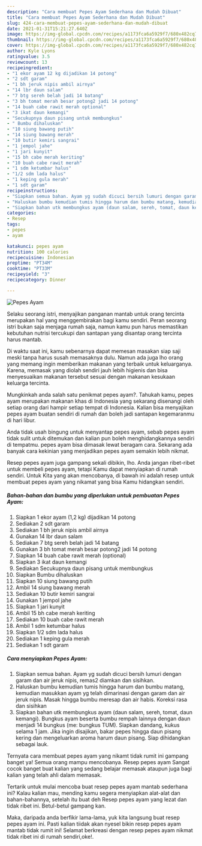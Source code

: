 ```yaml
---
description: "Cara membuat Pepes Ayam Sederhana dan Mudah Dibuat"
title: "Cara membuat Pepes Ayam Sederhana dan Mudah Dibuat"
slug: 424-cara-membuat-pepes-ayam-sederhana-dan-mudah-dibuat
date: 2021-01-31T15:21:27.640Z
image: https://img-global.cpcdn.com/recipes/a1173fca6a5929f7/680x482cq70/pepes-ayam-foto-resep-utama.jpg
thumbnail: https://img-global.cpcdn.com/recipes/a1173fca6a5929f7/680x482cq70/pepes-ayam-foto-resep-utama.jpg
cover: https://img-global.cpcdn.com/recipes/a1173fca6a5929f7/680x482cq70/pepes-ayam-foto-resep-utama.jpg
author: Kyle Lyons
ratingvalue: 3.5
reviewcount: 13
recipeingredient:
- "1 ekor ayam 12 kg dijadikan 14 potong"
- "2 sdt garam"
- "1 bh jeruk nipis ambil airnya"
- "14 lbr daun salam"
- "7 btg sereh belah jadi 14 batang"
- "3 bh tomat merah besar potong2 jadi 14 potong"
- "14 buah cabe rawit merah optional"
- "3 ikat daun kemangi"
- "Secukupnya daun pisang untuk membungkus"
- " Bumbu dihaluskan"
- "10 siung bawang putih"
- "14 siung bawang merah"
- "10 butir kemiri sangrai"
- "1 jempol jahe"
- "1 jari kunyit"
- "15 bh cabe merah keriting"
- "10 buah cabe rawit merah"
- "1 sdm ketumbar halus"
- "1/2 sdm lada halus"
- "1 keping gula merah"
- "1 sdt garam"
recipeinstructions:
- "Siapkan semua bahan. Ayam yg sudah dicuci bersih lumuri dengan garam dan air jeruk nipis, remas2 diamkan dan sisihkan."
- "Haluskan bumbu kemudian tumis hingga harum dan bumbu matang, kemudian masukkan ayam yg telah dimarinasi dengan garam dan air jeruk nipis. Masak hingga bumbu meresap dan air habis. Koreksi rasa dan sisihkan"
- "Siapkan bahan utk membungkus ayam (daun salam, sereh, tomat, daun kemangi). Bungkus ayam beserta bumbu rempah lainnya dengan daun menjadi 14 bungkus (me: bungkus TUM). Siapkan dandang, kukus selama 1 jam. Jika ingin disajikan, bakar pepes hingga daun pisang kering dan mengeluarkan aroma harum daun pisang. Siap dihidangkan sebagai lauk."
categories:
- Resep
tags:
- pepes
- ayam

katakunci: pepes ayam 
nutrition: 100 calories
recipecuisine: Indonesian
preptime: "PT34M"
cooktime: "PT33M"
recipeyield: "3"
recipecategory: Dinner

---
```



![Pepes Ayam](https://img-global.cpcdn.com/recipes/a1173fca6a5929f7/680x482cq70/pepes-ayam-foto-resep-utama.jpg)

Selaku seorang istri, menyajikan panganan mantab untuk orang tercinta merupakan hal yang menggembirakan bagi kamu sendiri. Peran seorang istri bukan saja menjaga rumah saja, namun kamu pun harus memastikan kebutuhan nutrisi tercukupi dan santapan yang disantap orang tercinta harus mantab.

Di waktu  saat ini, kamu sebenarnya dapat memesan masakan siap saji meski tanpa harus susah memasaknya dulu. Namun ada juga lho orang yang memang ingin memberikan makanan yang terbaik untuk keluarganya. Karena, memasak yang diolah sendiri jauh lebih higienis dan bisa menyesuaikan makanan tersebut sesuai dengan makanan kesukaan keluarga tercinta. 



Mungkinkah anda salah satu penikmat pepes ayam?. Tahukah kamu, pepes ayam merupakan makanan khas di Indonesia yang sekarang disenangi oleh setiap orang dari hampir setiap tempat di Indonesia. Kalian bisa menyajikan pepes ayam buatan sendiri di rumah dan boleh jadi santapan kegemaranmu di hari libur.

Anda tidak usah bingung untuk menyantap pepes ayam, sebab pepes ayam tidak sulit untuk ditemukan dan kalian pun boleh menghidangkannya sendiri di tempatmu. pepes ayam bisa dimasak lewat beragam cara. Sekarang ada banyak cara kekinian yang menjadikan pepes ayam semakin lebih nikmat.

Resep pepes ayam juga gampang sekali dibikin, lho. Anda jangan ribet-ribet untuk membeli pepes ayam, tetapi Kamu dapat menyiapkan di rumah sendiri. Untuk Kita yang akan mencobanya, di bawah ini adalah resep untuk membuat pepes ayam yang nikamat yang bisa Kamu hidangkan sendiri.

<!--inarticleads1-->

##### Bahan-bahan dan bumbu yang diperlukan untuk pembuatan Pepes Ayam:

1. Siapkan 1 ekor ayam (1,2 kg) dijadikan 14 potong
1. Sediakan 2 sdt garam
1. Sediakan 1 bh jeruk nipis ambil airnya
1. Gunakan 14 lbr daun salam
1. Sediakan 7 btg sereh belah jadi 14 batang
1. Gunakan 3 bh tomat merah besar potong2 jadi 14 potong
1. Siapkan 14 buah cabe rawit merah (optional)
1. Siapkan 3 ikat daun kemangi
1. Sediakan Secukupnya daun pisang untuk membungkus
1. Siapkan  Bumbu dihaluskan
1. Siapkan 10 siung bawang putih
1. Ambil 14 siung bawang merah
1. Sediakan 10 butir kemiri sangrai
1. Gunakan 1 jempol jahe
1. Siapkan 1 jari kunyit
1. Ambil 15 bh cabe merah keriting
1. Sediakan 10 buah cabe rawit merah
1. Ambil 1 sdm ketumbar halus
1. Siapkan 1/2 sdm lada halus
1. Sediakan 1 keping gula merah
1. Sediakan 1 sdt garam




<!--inarticleads2-->

##### Cara menyiapkan Pepes Ayam:

1. Siapkan semua bahan. Ayam yg sudah dicuci bersih lumuri dengan garam dan air jeruk nipis, remas2 diamkan dan sisihkan.
1. Haluskan bumbu kemudian tumis hingga harum dan bumbu matang, kemudian masukkan ayam yg telah dimarinasi dengan garam dan air jeruk nipis. Masak hingga bumbu meresap dan air habis. Koreksi rasa dan sisihkan
1. Siapkan bahan utk membungkus ayam (daun salam, sereh, tomat, daun kemangi). Bungkus ayam beserta bumbu rempah lainnya dengan daun menjadi 14 bungkus (me: bungkus TUM). Siapkan dandang, kukus selama 1 jam. Jika ingin disajikan, bakar pepes hingga daun pisang kering dan mengeluarkan aroma harum daun pisang. Siap dihidangkan sebagai lauk.




Ternyata cara membuat pepes ayam yang nikamt tidak rumit ini gampang banget ya! Semua orang mampu mencobanya. Resep pepes ayam Sangat cocok banget buat kalian yang sedang belajar memasak ataupun juga bagi kalian yang telah ahli dalam memasak.

Tertarik untuk mulai mencoba buat resep pepes ayam mantab sederhana ini? Kalau kalian mau, mending kamu segera menyiapkan alat-alat dan bahan-bahannya, setelah itu buat deh Resep pepes ayam yang lezat dan tidak ribet ini. Betul-betul gampang kan. 

Maka, daripada anda berfikir lama-lama, yuk kita langsung buat resep pepes ayam ini. Pasti kalian tiidak akan nyesel bikin resep pepes ayam mantab tidak rumit ini! Selamat berkreasi dengan resep pepes ayam nikmat tidak ribet ini di rumah sendiri,oke!.

